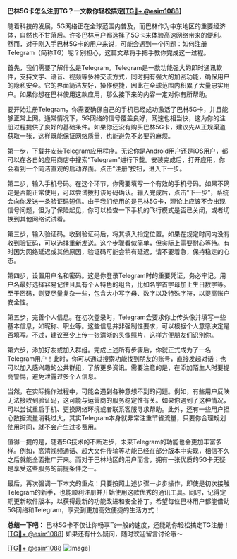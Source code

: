 **巴林5G卡怎么注册TG？一文教你轻松搞定[[TG💪+ @esim1088](https://t.me/s/esim1088)]**

随着科技的发展，5G网络正在全球范围内普及，而巴林作为中东地区的重要经济体，自然也不甘落后。许多巴林用户都选择了5G卡来体验高速网络带来的便利。然而，对于刚入手巴林5G卡的用户来说，可能会遇到一个问题：如何注册Telegram（简称TG）呢？别担心，这篇文章将手把手教你完成这一过程。

首先，我们需要了解什么是Telegram。Telegram是一款功能强大的即时通讯软件，支持文字、语音、视频等多种交流方式，同时拥有强大的加密功能，确保用户的隐私安全。它的界面简洁友好，操作便捷，因此在全球范围内积累了大量忠实用户。如果你想在巴林使用这款应用，那么接下来的内容一定对你有所帮助。

要开始注册Telegram，你需要确保自己的手机已经成功激活了巴林5G卡，并且能够正常上网。通常情况下，5G网络的信号覆盖良好，网速也相当快，这为你的注册过程提供了良好的基础条件。如果你还没有购买巴林5G卡，建议先从正规渠道获取一张，这样既能保证网络质量，也能避免不必要的麻烦。

第一步，下载并安装Telegram应用程序。无论你是Android用户还是iOS用户，都可以在各自的应用商店中搜索“Telegram”进行下载。安装完成后，打开应用，你会看到一个简洁直观的启动界面。点击“注册”按钮，进入下一步。

第二步，输入手机号码。在这个环节，你需要填写一个有效的手机号码。如果不确定是否能正常使用，可以尝试拨打该号码确认。输入完成后，点击“下一步”，系统会向你发送一条验证码短信。由于我们使用的是巴林5G卡，理论上应该不会出现信号问题，但为了保险起见，你可以检查一下手机的飞行模式是否已关闭，或者切换到其他网络试试看。

第三步，输入验证码。收到验证码后，将其填入指定位置。如果在规定时间内没有收到验证码，可以选择重新发送。这个步骤看似简单，但实际上需要耐心等待。有时因为网络延迟或其他原因，验证码可能会稍有延迟，请不要着急，保持稳定的心态。

第四步，设置用户名和密码。这是你登录Telegram时的重要凭证，务必牢记。用户名最好选择容易记住且具有个人特色的组合，比如名字首字母加上生日数字等。至于密码，则要尽量复杂一些，包含大小写字母、数字以及特殊字符，以提高账户安全性。

第五步，完善个人信息。在初次登录时，Telegram会要求你上传头像并填写一些基本信息，如昵称、职业等。这些信息并非强制性要求，可以根据个人意愿决定是否填写。不过，建议至少上传一张清晰的头像照片，这样方便朋友们识别你。

第六步，添加好友或加入群组。完成上述所有步骤后，你就正式成为了一名Telegram用户！此时，你可以通过搜索功能找到朋友的账号，直接发起对话；也可以加入感兴趣的公共群组，了解更多资讯。需要注意的是，在添加陌生人时要提高警惕，避免泄露过多个人信息。

当然，在实际操作过程中，可能会遇到各种意想不到的问题。例如，有些用户反映无法接收到验证码，这可能与运营商的服务稳定性有关。如果你遇到了这种情况，可以尝试重启手机、更换网络环境或者联系客服寻求帮助。此外，还有一些用户担心数据流量消耗过大，其实Telegram本身就非常注重节省流量，只要你合理规划使用时间，就不会产生过多费用。

值得一提的是，随着5G技术的不断进步，未来Telegram的功能也会更加丰富多样。例如，高清视频通话、超大文件传输等功能已经在部分版本中实现，相信不久之后就能全面推广开来。而对于巴林地区的用户而言，拥有一张优质的5G卡无疑是享受这些服务的前提条件之一。

最后，再次强调一下本文的重点：只要按照上述步骤一步步操作，即使是初次接触Telegram的新手，也能顺利注册并开始使用这款优秀的通讯工具。同时，记得定期更新软件版本，以获得最新的功能改进和安全补丁。希望每位巴林用户都能借助5G网络和Telegram，享受到更加高效便捷的生活方式！

**总结一下吧：** 巴林5G卡不仅让你畅享飞一般的速度，还能助你轻松搞定TG注册！[[TG💪+ @esim1088](https://t.me/s/esim1088)] 如果还有什么疑问，随时欢迎留言讨论哦～

[[TG💪+ @esim1088](https://t.me/s/esim1088) ![Image](https://i.postimg.cc/4NQfJmqS/Snipaste-2025-05-13-00-14-12.png)]
